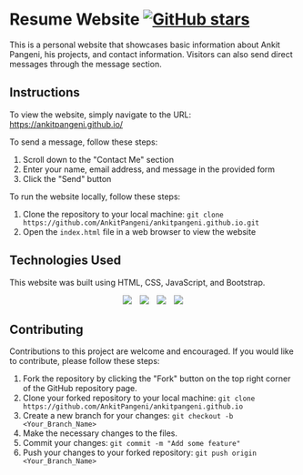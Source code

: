 #  Resume Website   [![GitHub stars](https://img.shields.io/github/stars/AnkitPangeni/ankitpangeni.github.io)](https://github.com/AnkitPangeni/ankitpangeni.github.io/stargazers)


This is a personal website that showcases basic information about Ankit Pangeni, his projects, and contact information. Visitors can also send direct messages through the message section.

## Instructions

To view the website, simply navigate to the URL: https://ankitpangeni.github.io/

To send a message, follow these steps:
1. Scroll down to the "Contact Me" section
2. Enter your name, email address, and message in the provided form
3. Click the "Send" button

To run the website locally, follow these steps:
1. Clone the repository to your local machine: `git clone https://github.com/AnkitPangeni/ankitpangeni.github.io.git`
2. Open the `index.html` file in a web browser to view the website

## Technologies Used

This website was built using HTML, CSS, JavaScript, and Bootstrap.

<div style="text-align: center;">
  <img src="https://img.icons8.com/color/50/000000/html-5.png" style="display: inline-block; margin-right: 10px;">
  <img src="https://img.icons8.com/color/50/000000/css3.png" style="display: inline-block; margin-right: 10px;">
  <img src="https://img.icons8.com/color/50/000000/javascript.png" style="display: inline-block; margin-right: 10px;">
  <img src="https://img.icons8.com/color/50/000000/bootstrap.png" style="display: inline-block;">
</div>



## Contributing

Contributions to this project are welcome and encouraged. If you would like to contribute, please follow these steps:

1. Fork the repository by clicking the "Fork" button on the top right corner of the GitHub repository page.
2. Clone your forked repository to your local machine: `git clone https://github.com/AnkitPangeni/ankitpangeni.github.io`
3. Create a new branch for your changes: `git checkout -b <Your_Branch_Name>`
4. Make the necessary changes to the files.
5. Commit your changes: `git commit -m "Add some feature"`
6. Push your changes to your forked repository: `git push origin <Your_Branch_Name>`



